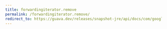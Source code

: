 ```yaml
---
title: forwardingiterator.remove
permalink: /forwardingiterator.remove/
redirect_to: https://guava.dev/releases/snapshot-jre/api/docs/com/google/common/collect/ForwardingIterator.html#remove--
---
```

